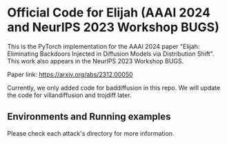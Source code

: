 # Official Code for Elijah (AAAI 2024 and NeurIPS 2023 Workshop BUGS)

This is the PyTorch implementation for the AAAI 2024 paper "Elijah: Eliminating Backdoors Injected in Diffusion Models via Distribution Shift". This work also appears in the NeurIPS 2023 Workshop BUGS.

Paper link: https://arxiv.org/abs/2312.00050

Currently, we only added code for baddiffusion in this repo. We will update the code for villandiffusion and trojdiff later.

## Environments and Running examples

Please check each attack's directory for more information.

